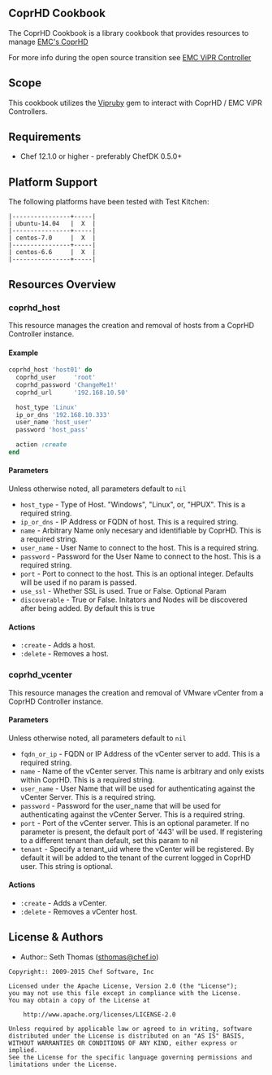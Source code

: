CoprHD Cookbook
-------------

The CoprHD Cookbook is a library cookbook that provides resources to
manage [EMC's CoprHD](https://coprhd.atlassian.net/wiki/display/COP/FAQ)

For more info during the open source transition see [EMC ViPR Controller](http://www.emc.com/techpubs/coprhd/what_is_coprhd-3.htm)

Scope
-----
This cookbook utilizes the [Vipruby](https://github.com/emccode/Vipruby) gem to interact with CoprHD / EMC ViPR Controllers.

Requirements
------------
- Chef 12.1.0 or higher - preferably ChefDK 0.5.0+

Platform Support
----------------
The following platforms have been tested with Test Kitchen:

```
|----------------+-----|
| ubuntu-14.04   |  X  | 
|----------------+-----|
| centos-7.0     |  X  | 
|----------------+-----|
| centos-6.6     |  X  | 
|----------------+-----|
```

Resources Overview
------------------

### coprhd_host

This resource manages the creation and removal of hosts from a CoprHD Controller instance.

#### Example
```ruby
coprhd_host 'host01' do
  coprhd_user     'root'
  coprhd_password 'ChangeMe1!'
  coprhd_url      '192.168.10.50'

  host_type 'Linux'
  ip_or_dns '192.168.10.333'
  user_name 'host_user'
  password 'host_pass'

  action :create
end
```

#### Parameters

Unless otherwise noted, all parameters default to `nil`

- `host_type` - Type of Host. "Windows", "Linux", or, "HPUX". This is a required string.
- `ip_or_dns` - IP Address or FQDN of host. This is a required string.
- `name` - Arbitrary Name only necesary and identifiable by CoprHD. This is a required string.
- `user_name` - User Name to connect to the host. This is a required string.
- `password` - Password for the User Name to connect to the host. This is a required string.
- `port` - Port to connect to the host. This is an optional integer. Defaults will be used if no param is passed.
- `use_ssl` - Whether SSL is used. True or False. Optional Param
- `discoverable` - True or False. Initators and Nodes will be discovered after being added. By default this is true

#### Actions

- `:create` - Adds a host.
- `:delete` - Removes a host.

### coprhd_vcenter

This resource manages the creation and removal of VMware vCenter from a CoprHD Controller instance.

#### Parameters

Unless otherwise noted, all parameters default to `nil` 

- `fqdn_or_ip` - FQDN or IP Address of the vCenter server to add. This is a required string.
- `name` - Name of the vCenter server. This name is arbitrary and only exists within CoprHD. This is a required string.
- `user_name` - User Name that will be used for authenticating against the vCenter Server. This is a required string.
- `password` - Password for the user_name that will be used for authenticating against the vCenter Server. This is a required string.
- `port` - Port of the vCenter server. This is an optional parameter. If no parameter is present, the default port of '443' will be used. If registering to a different tenant than default, set this param to nil
- `tenant` - Specify a tenant_uid where the vCenter will be registered. By default it will be added to the tenant of the current logged in CoprHD user. This string is optional.

#### Actions

- `:create` - Adds a vCenter.
- `:delete` - Removes a vCenter host.

License & Authors
-----------------
- Author:: Seth Thomas (<sthomas@chef.io>)

```text
Copyright:: 2009-2015 Chef Software, Inc

Licensed under the Apache License, Version 2.0 (the "License");
you may not use this file except in compliance with the License.
You may obtain a copy of the License at

    http://www.apache.org/licenses/LICENSE-2.0

Unless required by applicable law or agreed to in writing, software
distributed under the License is distributed on an "AS IS" BASIS,
WITHOUT WARRANTIES OR CONDITIONS OF ANY KIND, either express or implied.
See the License for the specific language governing permissions and
limitations under the License.
```
